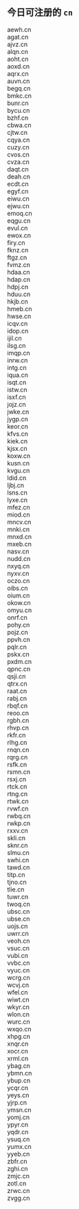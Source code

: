 
## 今日可注册的 `cn`
>
aewh.cn   
agat.cn   
ajvz.cn   
alqn.cn   
aoht.cn   
aoxd.cn   
aqrx.cn   
auvn.cn   
begq.cn   
bmkc.cn   
bunr.cn   
bycu.cn   
bzhf.cn   
cbwa.cn   
cjtw.cn   
cqya.cn   
cuzy.cn   
cvos.cn   
cvza.cn   
daqt.cn   
deah.cn   
ecdt.cn   
egyf.cn   
eiwu.cn   
ejwu.cn   
emoq.cn   
eqgu.cn   
evul.cn   
ewox.cn   
firy.cn   
fknz.cn   
ftgz.cn   
fvmz.cn   
hdaa.cn   
hdap.cn   
hdpj.cn   
hduu.cn   
hkjb.cn   
hmeb.cn   
hwse.cn   
icqv.cn   
idop.cn   
ijil.cn   
ilsg.cn   
imqp.cn   
inrw.cn   
intg.cn   
iqua.cn   
isqt.cn   
istw.cn   
isxf.cn   
jojz.cn   
jwke.cn   
jygp.cn   
keor.cn   
kfvs.cn   
kiek.cn   
kjsx.cn   
koxw.cn   
kusn.cn   
kvgu.cn   
ldid.cn   
ljbj.cn   
lsns.cn   
lyxe.cn   
mfez.cn   
miod.cn   
mncv.cn   
mnki.cn   
mnxd.cn   
mxeb.cn   
nasv.cn   
nudd.cn   
nxyq.cn   
nyxv.cn   
oczo.cn   
oibs.cn   
oium.cn   
okow.cn   
omyu.cn   
onrf.cn   
pohy.cn   
pojz.cn   
ppvh.cn   
pqlr.cn   
pskx.cn   
pxdm.cn   
qpnc.cn   
qsji.cn   
qtrx.cn   
raat.cn   
rabj.cn   
rbqf.cn   
reoo.cn   
rgbh.cn   
rhvp.cn   
rkfr.cn   
rlhg.cn   
rnqn.cn   
rqrg.cn   
rsfk.cn   
rsmn.cn   
rsxj.cn   
rtck.cn   
rtng.cn   
rtwk.cn   
rvwf.cn   
rwbq.cn   
rwkp.cn   
rxxv.cn   
skli.cn   
sknr.cn   
slmu.cn   
swhi.cn   
tawd.cn   
titp.cn   
tjno.cn   
tlie.cn   
tuwr.cn   
twoq.cn   
ubsc.cn   
ubse.cn   
uojs.cn   
uwrr.cn   
veoh.cn   
vsuc.cn   
vubi.cn   
vvbc.cn   
vyuc.cn   
wcrg.cn   
wcvj.cn   
wfel.cn   
wiwt.cn   
wkyr.cn   
wlon.cn   
wurc.cn   
wxqo.cn   
xhpg.cn   
xnqr.cn   
xocr.cn   
xrml.cn   
ybag.cn   
ybmn.cn   
ybup.cn   
ycqr.cn   
yeys.cn   
yjrp.cn   
ymsn.cn   
yomj.cn   
ypyr.cn   
yqdr.cn   
ysuq.cn   
yumx.cn   
yyeb.cn   
zbfr.cn   
zghi.cn   
zmjc.cn   
zotl.cn   
zrwc.cn   
zvgg.cn   

